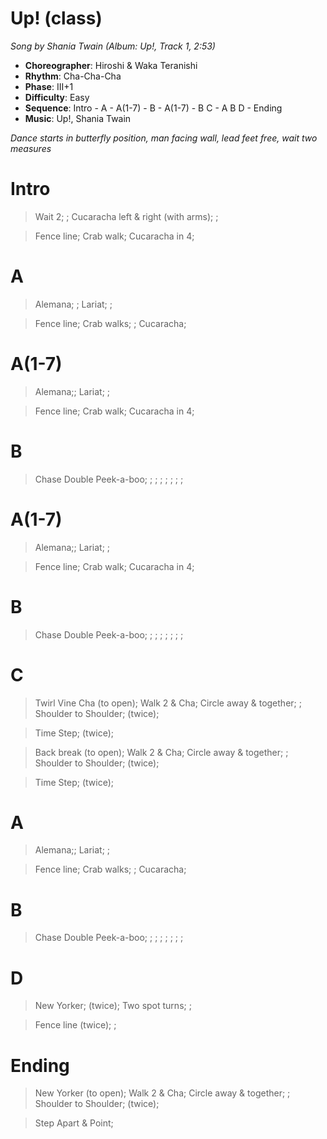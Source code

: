 # Up! (class)
*Song by Shania Twain (Album: Up!, Track 1, 2:53)*

* **Choreographer**: Hiroshi & Waka Teranishi
* **Rhythm**: Cha-Cha-Cha
* **Phase**: III+1
* **Difficulty**: Easy
* **Sequence**: Intro - A - A(1-7) - B - A(1-7) - B C - A B D - Ending
* **Music**: Up!, Shania Twain

*Dance starts in butterfly position, man facing wall, lead feet free, wait two measures*

# Intro

> Wait 2; ; Cucaracha left & right (with arms); ;

> Fence line; Crab walk; Cucaracha in 4;

# A

> Alemana; ; Lariat; ;

> Fence line; Crab walks; ; Cucaracha;

# A(1-7)

> Alemana;; Lariat; ;

> Fence line; Crab walk; Cucaracha in 4;

# B

> Chase Double Peek-a-boo; ; ; ; ; ; ; ;

# A(1-7)

> Alemana;; Lariat; ;

> Fence line; Crab walk; Cucaracha in 4;

# B

> Chase Double Peek-a-boo; ; ; ; ; ; ; ;

# C

> Twirl Vine Cha (to open); Walk 2 & Cha; Circle away & together; ; Shoulder to Shoulder; (twice);

> Time Step; (twice);

> Back break (to open); Walk 2 & Cha; Circle away & together; ; Shoulder to Shoulder; (twice);

> Time Step; (twice);

# A

> Alemana;; Lariat; ;

> Fence line; Crab walks; ; Cucaracha;

# B

> Chase Double Peek-a-boo; ; ; ; ; ; ; ;

# D

> New Yorker; (twice); Two spot turns; ;

> Fence line (twice); ;

# Ending

> New Yorker (to open); Walk 2 & Cha; Circle away & together; ; Shoulder to Shoulder; (twice);

> Step Apart & Point;

<meta name="x:audio-file" content="s/Shania Twain/Shania Twain - Up! (red).mp3">